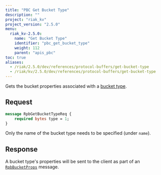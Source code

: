 ```yaml
---
title: "PBC Get Bucket Type"
description: ""
project: "riak_kv"
project_version: "2.5.0"
menu:
  riak_kv-2.5.0:
    name: "Get Bucket Type"
    identifier: "pbc_get_bucket_type"
    weight: 112
    parent: "apis_pbc"
toc: true
aliases:
  - /riak/2.5.0/dev/references/protocol-buffers/get-bucket-type
  - /riak/kv/2.5.0/dev/references/protocol-buffers/get-bucket-type
---
```


Gets the bucket properties associated with a [bucket type](/riak/kv/2.5.0/using/cluster-operations/bucket-types).

## Request

```protobuf
message RpbGetBucketTypeReq {
    required bytes type = 1;
}
```

Only the name of the bucket type needs to be specified (under `name`).

## Response

A bucket type's properties will be sent to the client as part of an
[`RpbBucketProps`](/riak/kv/2.5.0/developing/api/protocol-buffers/get-bucket-props) message.
